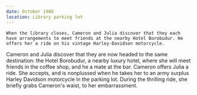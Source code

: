 ```yaml
---
date: October 1988
location: Library parking lot
---
```


```treatment
When the library closes, Cameron and Julia discover that they each have arrangements to meet friends at the nearby Hotel Borobudur. He offers her a ride on his vintage Harley-Davidson motorcycle. 
```



Cameron and Julia discover that they are now headed to the same
destination: the Hotel Borobudur, a nearby luxury hotel, where she will
meet friends in the coffee shop, and he a mate at the bar. Cameron
offers Julia a ride. She accepts, and is nonplussed when he takes her to
an army surplus Harley Davidson motorcycle in the parking lot. During
the thrilling ride, she briefly grabs Cameron's waist, to her
embarrassment.